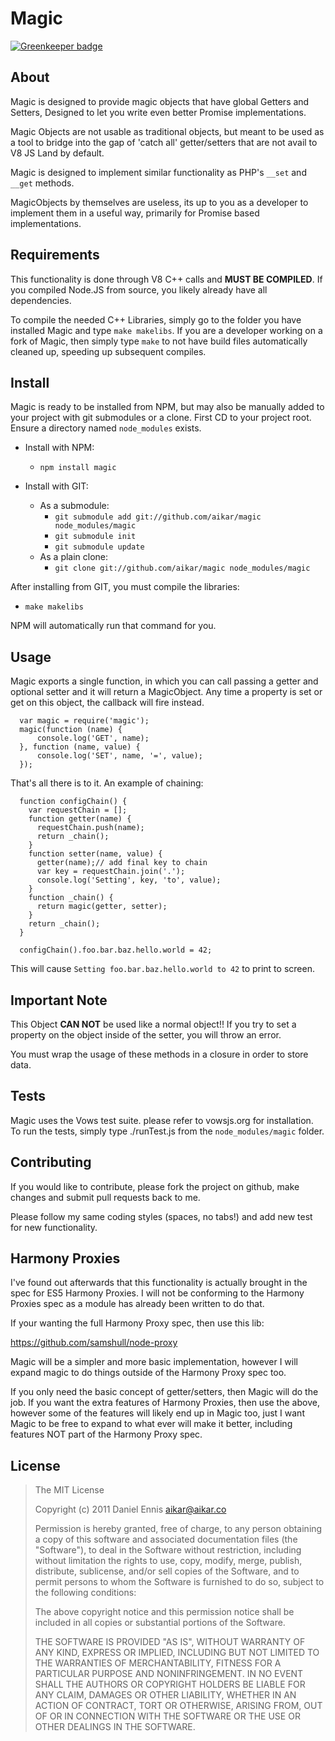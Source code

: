 # Magic

[![Greenkeeper badge](https://badges.greenkeeper.io/aikar/magic.svg)](https://greenkeeper.io/)

## About
Magic is designed to provide magic objects that have global Getters and Setters,
Designed to let you write even better Promise implementations.

Magic Objects are not usable as traditional objects, but meant to be used as a
tool to bridge into the gap of 'catch all' getter/setters that are not avail to
V8 JS Land by default.

Magic is designed to implement similar functionality as PHP's `__set` and `__get`
methods.

MagicObjects by themselves are useless, its up to you as a developer to
implement them in a useful way, primarily for Promise based implementations.

## Requirements
This functionality is done through V8 C++ calls and **MUST BE COMPILED**.
If you compiled Node.JS from source, you likely already have all dependencies.

To compile the needed C++ Libraries, simply go to the folder you have installed
Magic and type `make makelibs`. If you are a developer working on a fork of
Magic, then simply type `make` to not have build files automatically cleaned
up, speeding up subsequent compiles.

## Install
Magic is ready to be installed from NPM, but may also be manually added
to your project with git submodules or a clone. First CD to your project root.
Ensure a directory named `node_modules` exists.

  - Install with NPM:
     - `npm install magic`
     
  - Install with GIT:
     - As a submodule:
        - `git submodule add git://github.com/aikar/magic node_modules/magic`
        - `git submodule init`
        - `git submodule update`
     - As a plain clone:
        - `git clone git://github.com/aikar/magic node_modules/magic`

After installing from GIT, you must compile the libraries:

  - `make makelibs`
  
NPM will automatically run that command for you.

## Usage
Magic exports a single function, in which you can call passing a getter and
optional setter and it will return a MagicObject. Any time a property is set
or get on this object, the callback will fire instead.

      var magic = require('magic');
      magic(function (name) {
          console.log('GET', name);
      }, function (name, value) {
          console.log('SET', name, '=', value);
      });
    
That's all there is to it. An example of chaining:

      function configChain() {
        var requestChain = [];
        function getter(name) {
          requestChain.push(name);
          return _chain();
        }
        function setter(name, value) {
          getter(name);// add final key to chain
          var key = requestChain.join('.');
          console.log('Setting', key, 'to', value);
        }
        function _chain() {
          return magic(getter, setter);
        }
        return _chain();
      }
      
      configChain().foo.bar.baz.hello.world = 42;
    
This will cause `Setting foo.bar.baz.hello.world to 42` to print to screen.

## Important Note
This Object **CAN NOT** be used like a normal object!! If you try to set a property
on the object inside of the setter, you will throw an error.

You must wrap the usage of these methods in a closure in order to store data.

## Tests
Magic uses the Vows test suite. please refer to vowsjs.org for installation.
To run the tests, simply type ./runTest.js from the `node_modules/magic`
folder.

## Contributing
If you would like to contribute, please fork the project on github, make changes
and submit pull requests back to me.

Please follow my same coding styles (spaces, no tabs!) and add new test for new
functionality.

## Harmony Proxies

I've found out afterwards that this functionality is actually brought in the
spec for ES5 Harmony Proxies. I will not be conforming to the Harmony Proxies
spec as a module has already been written to do that.

If your wanting the full Harmony Proxy spec, then use this lib:

https://github.com/samshull/node-proxy

Magic will be a simpler and more basic implementation, however I will expand
magic to do things outside of the Harmony Proxy spec too.

If you only need the basic concept of getter/setters, then Magic will do the
job. If you want the extra features of Harmony Proxies, then use the above,
however some of the features will likely end up in Magic too, just I want
Magic to be free to expand to what ever will make it better, including features
NOT part of the Harmony Proxy spec.

## License
> The MIT License
>
>  Copyright (c) 2011 Daniel Ennis <aikar@aikar.co>
>
> Permission is hereby granted, free of charge, to any person obtaining a copy
> of this software and associated documentation files (the "Software"), to deal
> in the Software without restriction, including without limitation the rights
> to use, copy, modify, merge, publish, distribute, sublicense, and/or sell
> copies of the Software, and to permit persons to whom the Software is
> furnished to do so, subject to the following conditions:
>
> The above copyright notice and this permission notice shall be included in
> all copies or substantial portions of the Software.
>
> THE SOFTWARE IS PROVIDED "AS IS", WITHOUT WARRANTY OF ANY KIND, EXPRESS OR
> IMPLIED, INCLUDING BUT NOT LIMITED TO THE WARRANTIES OF MERCHANTABILITY,
> FITNESS FOR A PARTICULAR PURPOSE AND NONINFRINGEMENT. IN NO EVENT SHALL THE
> AUTHORS OR COPYRIGHT HOLDERS BE LIABLE FOR ANY CLAIM, DAMAGES OR OTHER
> LIABILITY, WHETHER IN AN ACTION OF CONTRACT, TORT OR OTHERWISE, ARISING FROM,
> OUT OF OR IN CONNECTION WITH THE SOFTWARE OR THE USE OR OTHER DEALINGS IN
> THE SOFTWARE.
